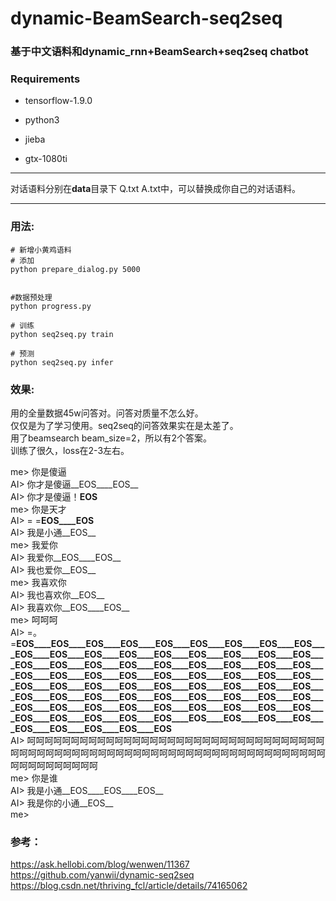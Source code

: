 # dynamic-BeamSearch-seq2seq
### 基于中文语料和dynamic_rnn+BeamSearch+seq2seq chatbot 



### Requirements
- tensorflow-1.9.0
- python3
- jieba

- gtx-1080ti
---


对话语料分别在**data**目录下 Q.txt A.txt中，可以替换成你自己的对话语料。    

---

### 用法:
    
    # 新增小黄鸡语料
    # 添加
    python prepare_dialog.py 5000


    #数据预处理
    python progress.py

    # 训练
    python seq2seq.py train

    # 预测
    python seq2seq.py infer

   

### 效果:
用的全量数据45w问答对。问答对质量不怎么好。    
仅仅是为了学习使用。seq2seq的问答效果实在是太差了。    
用了beamsearch  beam_size=2，所以有2个答案。    
训练了很久，loss在2-3左右。     

me> 你是傻逼       
AI> 你才是傻逼__EOS____EOS__    
AI> 你才是傻逼！__EOS__    
me> 你是天才    
AI> = =__EOS____EOS__     
AI> 我是小通__EOS__     
me> 我爱你    
AI> 我爱你__EOS____EOS__     
AI> 我也爱你__EOS__    
me> 我喜欢你    
AI> 我也喜欢你__EOS__    
AI> 我喜欢你__EOS____EOS__    
me> 呵呵呵   
AI> =。=__EOS____EOS____EOS____EOS____EOS____EOS____EOS____EOS____EOS____EOS____EOS____EOS____EOS____EOS____EOS____EOS____EOS____EOS____EOS____EOS____EOS____EOS____EOS____EOS____EOS____EOS____EOS____EOS____EOS____EOS____EOS____EOS____EOS____EOS____EOS____EOS____EOS____EOS____EOS____EOS____EOS____EOS____EOS____EOS____EOS____EOS____EOS____EOS____EOS____EOS____EOS____EOS____EOS____EOS____EOS____EOS____EOS____EOS____EOS____EOS____EOS____EOS____EOS____EOS____EOS____EOS____EOS____EOS____EOS____EOS____EOS____EOS____EOS____EOS____EOS____EOS____EOS__     
AI> 呵呵呵呵呵呵呵呵呵呵呵呵呵呵呵呵呵呵呵呵呵呵呵呵呵呵呵呵呵呵呵呵呵呵呵呵呵呵呵呵呵呵呵呵呵呵呵呵呵呵呵呵呵呵呵呵呵呵呵呵呵呵呵呵呵呵呵呵呵呵呵呵呵呵呵呵呵呵呵呵     
me> 你是谁   
AI> 我是小通__EOS____EOS____EOS__    
AI> 我是你的小通__EOS__   
me>   


###  参考：
https://ask.hellobi.com/blog/wenwen/11367   
https://github.com/yanwii/dynamic-seq2seq  
https://blog.csdn.net/thriving_fcl/article/details/74165062  
